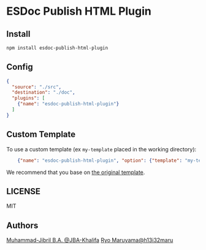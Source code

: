 # ESDoc Publish HTML Plugin
## Install
```bash
npm install esdoc-publish-html-plugin
```

## Config
```json
{
  "source": "./src",
  "destination": "./doc",
  "plugins": [
    {"name": "esdoc-publish-html-plugin"}
  ]
}
```

## Custom Template
To use a custom template (ex `my-template` placed in the working directory):
```json
    {"name": "esdoc-publish-html-plugin", "option": {"template": "my-template"}}
```

We recommend that you base on [the original template](https://github.com/esdoc/esdoc-plugins/tree/master/esdoc-publish-html-plugin/src/Builder/template).

## LICENSE
MIT

## Authors
[Muhammad-Jibril B.A. @JBA-Khalifa](https://github.com/JBA-Khalifa)
[Ryo Maruyama@h13i32maru](https://github.com/h13i32maru)
